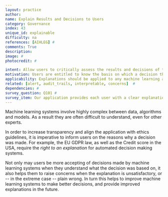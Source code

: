 ```yaml
---
layout: practice
author:
name: Explain Results and Decisions to Users
category: Governance
index: 43
unique_id: explainable
difficulty: na
references: [AIHLEG] #
comments: True
description:
image: #
photocredit: #

intent: Allow users to critically assess the results and decisions of the machine learning application, so they can accept them on an informed basis, or catch possible errors.
motivation: Users are entitled to know the basis on which a decision that affects them was made. #
applicability: Explanations should be applied to any machine learning application.
related: [alert, audit_trails, interpretable, concerns]  #
dependencies: #
survey_question: Q101 #
survey_item: Our application provides each user with a clear explanation of the results or decisions that they receive.
---
```


Machine learning systems involve highly complex between data, algorithms and models. As a result they are often difficult to understand, even for other experts.

In order to increase transparency and align the application with ethics guidelines, it is imperative to inform users on the reasons why a decision was made.
For example, the EU GDPR law, as well as the Credit score in the USA, require the *right to an explanation* for automated decision making systems.

Not only may users be more accepting of decisions made by machine learning systems when they understand what the decision was based on, it also helps them to raise concerns when the explanation is unsatisfactory, or -- in the extreme case -- plain wrong. In turn this helps to improve machine learning systems to make better decisions, and provide improved explanations in the future.

